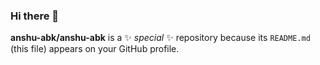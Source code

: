 ### Hi there 👋

**anshu-abk/anshu-abk** is a ✨ _special_ ✨ repository because its `README.md` (this file) appears on your GitHub profile.

<!---
Here are some ideas to get you started:

- 🔭 I’m currently working on ...
- 🌱 I’m currently learning ...
- 👯 I’m looking to collaborate on ...
- 🤔 I’m looking for help with ...
- 💬 Ask me about ...
- 📫 How to reach me: ...
- 😄 Pronouns: ...
- ⚡ Fun fact: ...
--->
